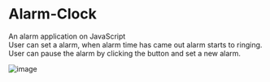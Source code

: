 # Alarm-Clock
An alarm application on JavaScript <br> 
User can set a alarm, when alarm time has came out alarm starts to ringing. <br>
User can pause the alarm by clicking the button and set a new alarm. 

![image](https://user-images.githubusercontent.com/73228549/184394835-ae142586-0eba-4324-82ca-4417c42d5da7.png)
